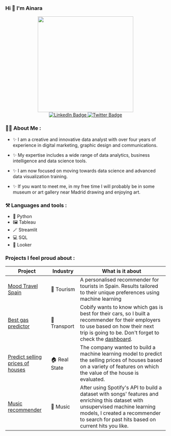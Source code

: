 ### Hi 👋 I'm Ainara

<div id="header" align="center">
  <img src="https://media.giphy.com/media/v1.Y2lkPTc5MGI3NjExdm03ODI5d3M2c3V6NzZncHAzcWtoZHRnZnFuZGpwcHR4aDBybmhtbyZlcD12MV9pbnRlcm5hbF9naWZfYnlfaWQmY3Q9Zw/uB86ZyWQsnFSGYe2sA/giphy.gif" width="300"/>
</div>

<div id="badges" align="center">
  <a href="https://www.linkedin.com/in/ainara-guerra-fdez/">
    <img src="https://img.shields.io/badge/LinkedIn-blue?style=for-the-badge&logo=linkedin&logoColor=white" alt="LinkedIn Badge"/>
  </a>
  <a href="https://twitter.com/AinaraGuerraf">
    <img src="https://img.shields.io/badge/Twitter-blue?style=for-the-badge&logo=twitter&logoColor=white" alt="Twitter Badge"/>
  </a>
</div>

### :woman_technologist: About Me :
- ✨ I am a creative and innovative data analyst with over four years of experience in digital marketing, graphic design and communications. 

- ✨ My expertise includes a wide range of data analytics, business intelligence and data science tools.
  
- ✨ I am now focused on moving towards data science and advanced data visualization training. 

- ✨ If you want to meet me, in my free time I will probably be in some museum or art gallery near Madrid drawing and enjoying art.


### ⚒️ Languages and tools :
- 🐍 Python
- 🖼️ Tableau
- 🪄 Streamlit
- 💻 SQL
- 📝 Looker

### Projects I feel proud about :

| Project  | Industry | What is it about |
| ------------- | ------------- | ------------- |
| [Mood Travel Spain](https://github.com/ainaraguerraf/final-project-ironhack-data)  | 🧳 Tourism        |   A personalised  recommender for tourists in Spain. Results tailored to their unique preferences using machine learning |
| [Best gas predictor](https://github.com/ainaraguerraf/technical-challenge-for-cobify) | 🚗 Transport      |   Cobify wants to know which gas is best for their cars, so I built a recommender for their employers to use based on how their next trip is going to be. Don't forget to check the [dashboard](https://github.com/ainaraguerraf/technical-challenge-for-cobify/blob/master/visualizations_conclusions.png). |
| [Predict selling prices of houses](https://github.com/ainaraguerraf/Mid-project-machine-learning) | 🏠 Real State     | The company wanted to build a machine learning model to predict the selling prices of houses based on a variety of features on which the value of the house is evaluated. |
| [Music recommender](https://github.com/ainaraguerraf/Data_Analytics_bootcamp_labs/tree/main/UNIT%208%20-%20HTML%2C%20WEBSCRAPPING%2C%20APIS%2C%20CLUSTERING/5.%20lab-unsupervised-learning-intro) | 🎵 Music    | After using Spotify's API to build a dataset with songs' features and enriching this dataset with unsupervised machine learning models, I created a recommender to search for past hits based on current hits you like. |

<!--
**ainaraguerraf/ainaraguerraf** is a ✨ _special_ ✨ repository because its `README.md` (this file) appears on your GitHub profile.

Here are some ideas to get you started:

- 🔭 I’m currently working on ...
- 🌱 I’m currently learning ...
- 👯 I’m looking to collaborate on ...
- 🤔 I’m looking for help with ...
- 💬 Ask me about ...
- 📫 How to reach me: ...
- 😄 Pronouns: ...
- ⚡ Fun fact: ...
-->
